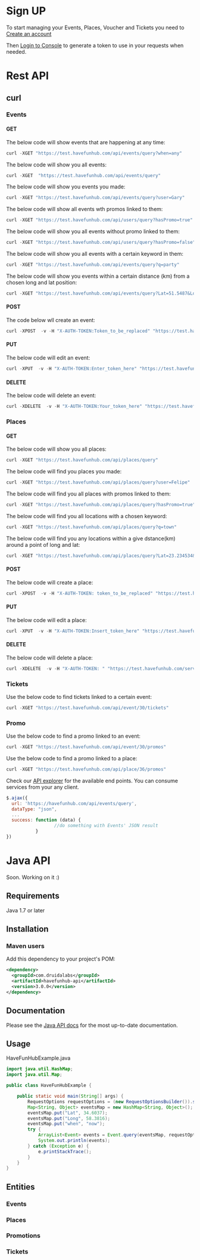 # Sign UP

To start managing your Events, Places, Voucher and Tickets you need to [Create an account](https://havefunhub.com/tickets.html ) 

Then [Login to Console](https://organiser.havefunhub.com) to generate a token to use in your requests when needed.

# Rest API

## curl
### Events

#### GET
The below code will show events that are happening at any time:
```javascript
curl -XGET "https://test.havefunhub.com/api/events/query?when=any"
```

The below code will show you all events:
```javascript
curl -XGET  "https://test.havefunhub.com/api/events/query"
```
The below code will show you events you made:
```javascript
curl -XGET "https://test.havefunhub.com/api/events/query?user=Gary"
```
The below code will show all events wth promos linked to them:
```javascript
curl -XGET "https://test.havefunhub.com/api/users/query?hasPromo=true"
```
The below code will show you all events without promo linked to them:
```javascript
curl -XGET "https://test.havefunhub.com/api/users/query?hasPromo=false"
```
The below code will show you all events with a certain keyword in them:
```javascript
curl -XGET "https://test.havefunhub.com/api/events/query?q=party"
```
The below code will show you events within a certain distance (km) from a chosen long and lat position:
```javascript
curl -XGET "https://test.havefunhub.com/api/events/query?Lat=51.5487&Long=67.243456&Dist=10"
```
#### POST
The code below wll create an event:
```javascript
curl -XPOST  -v -H "X-AUTH-TOKEN:Token_to_be_replaced" "https://test.havefunhub.com/services/events" -H "Content-Type: application/json"  -d '{"placeId":37,"start":"2018-08-09T10:00:00+0000","description":"fun for all","phone":"01373 813 721","name":"enter_name_of_event","category": "Disco", "end":"2018-08-09T23:00:00+0000"}'
```
#### PUT
The below code will edit an event:
```javascript
curl -XPUT  -v -H "X-AUTH-TOKEN:Enter_token_here" "https://test.havefunhub.com/services/event/35" -H "Content-Type: application/json"  -d '{"hasPromo":true,"placeId":Info_to_be_changed,"start":"2018-08-09T10:00:00+0000","description":"Annual village get together with drinks and music\n","userName":"Your_username","funIndicator":0,"phone":"Info_to_be_changed","name":"Info_to_be_changed","end":"2018-08-09T23:00:00+0000","place":{"country":"United Kingdom","address":"Info_to_be_changed","city":"Info_to_be_changed","hasPromo":false,"latitude":51.508530,"placeId":35,"active":true,"description":"Mells barn","priceIndicator":0,"userName":"Your_username","phone":"Info_to_be_changed","name":"Info_to_be_changed","category":" #Disco","longitude": -0.076132},"category":" #Disco","checkins":0}'
```
#### DELETE
The below code will delete an event:
```javascript
curl -XDELETE  -v -H "X-AUTH-TOKEN:Your_token_here" "https://test.havefunhub.com/services/event/Enter_the_ID" -H "Content-Type: application/json"  
```
### Places
#### GET
The below code will show you all places:
 ```javascript
 curl -XGET "https://test.havefunhub.com/api/places/query"
 ```
 The below code will find you places you made:
```javascript
curl -XGET "https://test.havefunhub.com/api/places/query?user=Felipe"
 ```
 The below code will find you all places with promos linked to them:
 ```javascript
 curl -XGET "https://test.havefunhub.com/api/places/query?hasPromo=true"
 ```
 The below code will find you all locations with a chosen keyword:
 ```javascript
 curl -XGET "https://test.havefunhub.com/api/places/query?q=town"
```
 The below code will find you any locations within a give dstance(km) around a point of long and lat:
```javascript
curl -XGET "https://test.havefunhub.com/api/places/query?Lat=23.234534&Long=-21.24435&Dist=1000"
```
#### POST
The below code will create a place:
```javascript
curl -XPOST  -v -H "X-AUTH-TOKEN: token_to_be_replaced" "https://test.havefunhub.com/services/places" -H "Content-Type: application/json"  -d '{"name":"Info_to_be_replaced","description":"Info_to_be_replaced","category":"Info_to_be_replaced","priceIndicator":0,"address":"Info_to_be_replaced"}’,"address2":"Info_to_be_replaced","postCode":"Info_to_be_replaced","city":"Info_to_be_replaced","latitude":51.508530"longitude":-0.076132"country":"England","Phone": "Info_to_be_replaced"}'
```
#### PUT
The below code will edit a place:
```javascript
curl -XPUT  -v -H "X-AUTH-TOKEN:Insert_token_here" "https://test.havefunhub.com/services/place/35" -H "Content-Type: application/json"  -d '{"name":"Info_to_be_changed","description":"Info_to_be_changed","category":" #Bar","priceIndicator":0,"address":"Info_to_be_changed","address2":"Info_to_be_changed","postCode":"Info_to_be_changed","city":"Info_to_be_changed","latitude":51.508530,"longitude":-0.076132,"active":true,"hasPromo":false,"country":"Info_to_be_changed","phone":null,"userName":"Your_username"}'
```
#### DELETE
The below code will delete a place:
```javascript
curl -XDELETE  -v -H "X-AUTH-TOKEN: " "https://test.havefunhub.com/services/place/Enter_the_ID" -H "Content-Type: application/json"
```




### Tickets
Use the below code to find tickets linked to a certain event:
```javascript
curl -XGET "https://test.havefunhub.com/api/event/30/tickets"
```
### Promo
Use the below code to find a promo linked to an event:
```javascript
curl -XGET "https://test.havefunhub.com/api/event/30/promos"
```
Use the below code to find a promo linked to a place:
```javascript
curl -XGET "https://test.havefunhub.com/api/place/36/promos"
```



Check our [API explorer](https://havefunhub.com/api-doc) for the available end points. You can consume services from your any client.
```javascript
$.ajax({
  url: 'https://havefunhub.com/api/events/query',
  dataType: "json",
  ...
  success: function (data) {
                  //do something with Events' JSON result
           }
})
```
# Java API

Soon. Working on it :) 

## Requirements

Java 1.7 or later

## Installation

### Maven users

Add this dependency to your project's POM:

```xml
<dependency>
  <groupId>com.druidalabs</groupId>
  <artifactId>havefunhub-api</artifactId>
  <version>3.0.0</version>
</dependency>
```
## Documentation

Please see the [Java API docs](http://druidalabs.com) for the most up-to-date documentation.

## Usage

HaveFunHubExample.java

```java
import java.util.HashMap;
import java.util.Map;

public class HaveFunHubExample {

    public static void main(String[] args) {
        RequestOptions requestOptions = (new RequestOptionsBuilder()).setApiKey("YOUR-SECRET-KEY").build();
        Map<String, Object> eventsMap = new HashMap<String, Object>();
        eventsMap.put("Lat", 34.6037); 
        eventsMap.put("Long", 58.3816);
        eventsMap.put("when", "now");
        try {
            ArrayList<Event> events = Event.query(eventsMap, requestOptions);
            System.out.println(events);
        } catch (Exception e) {
            e.printStackTrace();
        }
    }
}
```

## Entities
### Events
### Places
### Promotions
### Tickets
